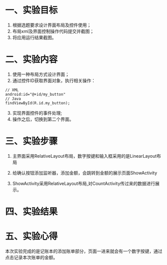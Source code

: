 # 一、实验目标
1. 根据选题要求设计界面布局及控件使用；
2. 布局xml及界面控制操作代码提交并截图；
3. 将应用运行结果截图。

#  二、实验内容
1. 使用一种布局方式设计界面；
2. 通过控件ID获取界面对象，执行相关操作：
```
// XML
android:id="@+id/my_button"
// Java
findViewById(R.id.my_button);
```
3. 实现界面控件的事件处理;
4. 操作之后，切换到第二个界面。

# 三、实验步骤
1. 主界面采用RelativeLayout布局，数字按键和输入框采用的是LinearLayout布局

2. 给确认按钮添加监听器，添加金额，会跳转到金额的展示页面ShowActivity

3. ShowActivity采用RelativeLayout布局,对CountActivity传过来的数据进行展示。
# 四、实验结果


# 五、实验心得
本次实验完成的是记账本的添加账单部分，页面一进来就会有一个数字按键，通过点击记录本次账单的金额。

